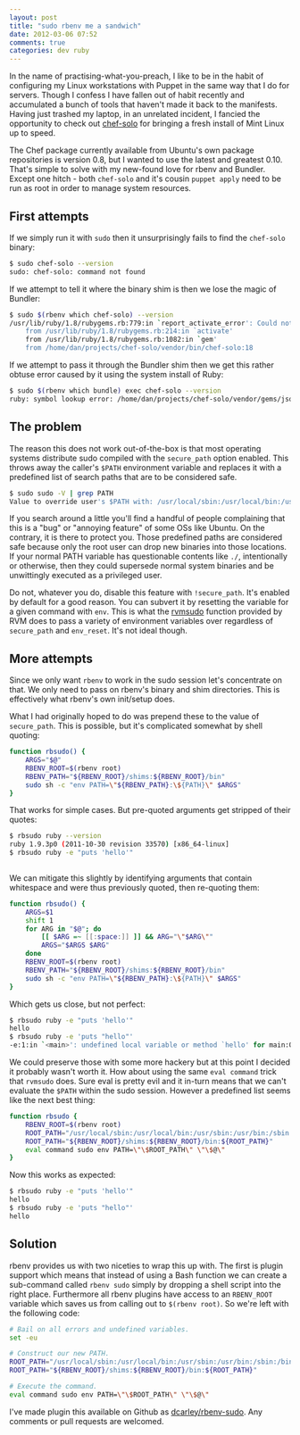 ```yaml
---
layout: post
title: "sudo rbenv me a sandwich"
date: 2012-03-06 07:52
comments: true
categories: dev ruby
---
```


In the name of practising-what-you-preach, I like to be in the habit of configuring my Linux workstations with Puppet in the same way that I do for servers. Though I confess I have fallen out of habit recently and accumulated a bunch of tools that haven't made it back to the manifests. Having just trashed my laptop, in an unrelated incident, I fancied the opportunity to check out [chef-solo](http://wiki.opscode.com/display/chef/Chef+Solo) for bringing a fresh install of Mint Linux up to speed.

The Chef package currently available from Ubuntu's own package repositories is version 0.8, but I wanted to use the latest and greatest 0.10. That's simple to solve with my new-found love for rbenv and Bundler. Except one hitch - both `chef-solo` and it's cousin `puppet apply` need to be run as root in order to manage system resources.

## First attempts

If we simply run it with `sudo` then it unsurprisingly fails to find the `chef-solo` binary:

``` sh
$ sudo chef-solo --version
sudo: chef-solo: command not found
```

If we attempt to tell it where the binary shim is then we lose the magic of Bundler:

``` sh
$ sudo $(rbenv which chef-solo) --version
/usr/lib/ruby/1.8/rubygems.rb:779:in `report_activate_error': Could not find RubyGem chef (>= 0) (Gem::LoadError)
    from /usr/lib/ruby/1.8/rubygems.rb:214:in `activate'
    from /usr/lib/ruby/1.8/rubygems.rb:1082:in `gem'
    from /home/dan/projects/chef-solo/vendor/bin/chef-solo:18
```

If we attempt to pass it through the Bundler shim then we get this rather obtuse error caused by it using the system install of Ruby:

``` sh
$ sudo $(rbenv which bundle) exec chef-solo --version
ruby: symbol lookup error: /home/dan/projects/chef-solo/vendor/gems/json-1.6.1/ext/json/ext/json/ext/parser.so: undefined symbol: rb_intern2
```

## The problem

The reason this does not work out-of-the-box is that most operating systems distribute sudo compiled with the `secure_path` option enabled. This throws away the caller's `$PATH` environment variable and replaces it with a predefined list of search paths that are to be considered safe.

``` sh
$ sudo sudo -V | grep PATH
Value to override user's $PATH with: /usr/local/sbin:/usr/local/bin:/usr/sbin:/usr/bin:/sbin:/bin:/usr/X11R6/bin
```

If you search around a little you'll find a handful of people complaining that this is a "bug" or "annoying feature" of some OSs like Ubuntu. On the contrary, it is there to protect you. Those predefined paths are considered safe because only the root user can drop new binaries into those locations. If your normal PATH variable has questionable contents like `./`, intentionally or otherwise, then they could supersede normal system binaries and be unwittingly executed as a privileged user.

Do not, whatever you do, disable this feature with `!secure_path`. It's enabled by default for a good reason. You can subvert it by resetting the variable for a given command with `env`. This is what the [rvmsudo](https://github.com/wayneeseguin/rvm/blob/master/binscripts/rvmsudo) function provided by RVM does to pass a variety of environment variables over regardless of `secure_path` and `env_reset`. It's not ideal though.

## More attempts

Since we only want `rbenv` to work in the sudo session let's concentrate on that. We only need to pass on rbenv's binary and shim directories. This is effectively what rbenv's own init/setup does.

What I had originally hoped to do was prepend these to the value of `secure_path`. This is possible, but it's complicated somewhat by shell quoting:

``` sh
function rbsudo() {
    ARGS="$@"
    RBENV_ROOT=$(rbenv root)
    RBENV_PATH="${RBENV_ROOT}/shims:${RBENV_ROOT}/bin"
    sudo sh -c "env PATH=\"${RBENV_PATH}:\${PATH}\" $ARGS"
}
```

That works for simple cases. But pre-quoted arguments get stripped of their quotes:

``` sh
$ rbsudo ruby --version
ruby 1.9.3p0 (2011-10-30 revision 33570) [x86_64-linux]
$ rbsudo ruby -e "puts 'hello'"
    
```

We can mitigate this slightly by identifying arguments that contain whitespace and were thus previously quoted, then re-quoting them:

``` sh
function rbsudo() {
    ARGS=$1
    shift 1
    for ARG in "$@"; do
        [[ $ARG =~ [[:space:]] ]] && ARG="\"$ARG\""
        ARGS="$ARGS $ARG"
    done
    RBENV_ROOT=$(rbenv root)
    RBENV_PATH="${RBENV_ROOT}/shims:${RBENV_ROOT}/bin"
    sudo sh -c "env PATH=\"${RBENV_PATH}:\${PATH}\" $ARGS"
}
```

Which gets us close, but not perfect:

```sh
$ rbsudo ruby -e "puts 'hello'"
hello
$ rbsudo ruby -e 'puts "hello"'
-e:1:in `<main>': undefined local variable or method `hello' for main:Object (NameError)
```

We could preserve those with some more hackery but at this point I decided it probably wasn't worth it. How about using the same `eval command` trick that `rvmsudo` does. Sure eval is pretty evil and it in-turn means that we can't evaluate the `$PATH` within the sudo session. However a predefined list seems like the next best thing:

``` sh
function rbsudo {
    RBENV_ROOT=$(rbenv root)
    ROOT_PATH="/usr/local/sbin:/usr/local/bin:/usr/sbin:/usr/bin:/sbin:/bin"
    ROOT_PATH="${RBENV_ROOT}/shims:${RBENV_ROOT}/bin:${ROOT_PATH}"
    eval command sudo env PATH=\"\$ROOT_PATH\" \"\$@\"
}
```

Now this works as expected:

``` sh
$ rbsudo ruby -e "puts 'hello'"
hello
$ rbsudo ruby -e 'puts "hello"'
hello
```

## Solution

rbenv provides us with two niceties to wrap this up with. The first is plugin support which means that instead of using a Bash function we can create a sub-command called `rbenv sudo` simply by dropping a shell script into the right place. Furthermore all rbenv plugins have access to an `RBENV_ROOT` variable which saves us from calling out to `$(rbenv root)`. So we're left with the following code:

``` sh ~/.rbenv/plugins/rbenv-sudo/bin/rbenv-sudo
# Bail on all errors and undefined variables.
set -eu

# Construct our new PATH.
ROOT_PATH="/usr/local/sbin:/usr/local/bin:/usr/sbin:/usr/bin:/sbin:/bin"
ROOT_PATH="${RBENV_ROOT}/shims:${RBENV_ROOT}/bin:${ROOT_PATH}"

# Execute the command.
eval command sudo env PATH=\"\$ROOT_PATH\" \"\$@\"
```

I've made plugin this available on Github as [dcarley/rbenv-sudo](https://github.com/dcarley/rbenv-sudo). Any comments or pull requests are welcomed.
